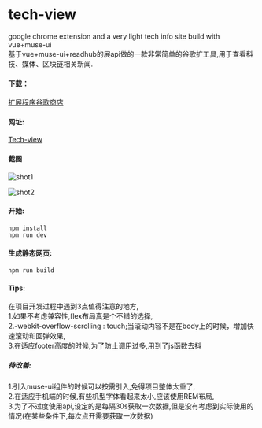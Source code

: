 # tech-view  

google chrome extension and a very light tech info site build with vue+muse-ui  
基于vue+muse-ui+readhub的展api做的一款非常简单的谷歌扩工具,用于查看科技、媒体、区块链相关新闻.  

#### 下载：
[扩展程序谷歌商店](https://chrome.google.com/webstore/detail/tech-view/mdjdpkdjblhjgpcglocodphajghbjdfn)  

#### 网址:  
[Tech-view](http://111.231.70.202/)

#### 截图
![shot1]("https://raw.githubusercontent.com/conanskyforce/tech-view/master/shots/banner1.png")  

![shot2]("https://raw.githubusercontent.com/conanskyforce/tech-view/master/shots/shot3.jpeg")  


#### 开始:
<code>npm install</code>  
<code>npm run dev</code> 

#### 生成静态网页:  
<code>npm run build</code>  

#### Tips:  
在项目开发过程中遇到3点值得注意的地方,  
1.如果不考虑兼容性,flex布局真是个不错的选择,  
2.-webkit-overflow-scrolling : touch;当滚动内容不是在body上的时候，增加快速滚动和回弹效果,  
3.在适应footer高度的时候,为了防止调用过多,用到了js函数去抖    
##### 待改善:    
1.引入muse-ui组件的时候可以按需引入,免得项目整体太重了,    
2.在适应手机端的时候,有些机型字体看起来太小,应该使用REM布局,  
3.为了不过度使用api,设定的是每隔30s获取一次数据,但是没有考虑到实际使用的情况(在某些条件下,每次点开需要获取一次数据)   
